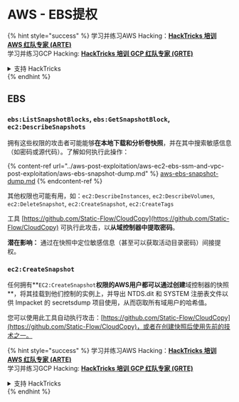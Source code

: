 # AWS - EBS提权

{% hint style="success" %}
学习并练习AWS Hacking：<img src="/.gitbook/assets/image.png" alt="" data-size="line">[**HackTricks 培训 AWS 红队专家 (ARTE)**](https://training.hacktricks.xyz/courses/arte)<img src="/.gitbook/assets/image.png" alt="" data-size="line">\
学习并练习GCP Hacking: <img src="/.gitbook/assets/image (2).png" alt="" data-size="line">[**HackTricks 培训 GCP 红队专家 (GRTE)**<img src="/.gitbook/assets/image (2).png" alt="" data-size="line">](https://training.hacktricks.xyz/courses/grte)

<details>

<summary>支持 HackTricks</summary>

* 查看[**订阅计划**](https://github.com/sponsors/carlospolop)!
* **加入** 💬 [**Discord 群组**](https://discord.gg/hRep4RUj7f) 或 [**电报群组**](https://t.me/peass) 或 **关注**我们的**Twitter** 🐦 [**@hacktricks\_live**](https://twitter.com/hacktricks\_live)**.**
* 通过向 [**HackTricks**](https://github.com/carlospolop/hacktricks) 和 [**HackTricks Cloud**](https://github.com/carlospolop/hacktricks-cloud) github 仓库提交 PR 来分享黑客技巧。

</details>
{% endhint %}

## EBS

### `ebs:ListSnapshotBlocks`, `ebs:GetSnapshotBlock`, `ec2:DescribeSnapshots`

拥有这些权限的攻击者可能能够**在本地下载和分析卷快照**，并在其中搜索敏感信息（如密码或源代码）。了解如何执行此操作：

{% content-ref url="../aws-post-exploitation/aws-ec2-ebs-ssm-and-vpc-post-exploitation/aws-ebs-snapshot-dump.md" %}
[aws-ebs-snapshot-dump.md](../aws-post-exploitation/aws-ec2-ebs-ssm-and-vpc-post-exploitation/aws-ebs-snapshot-dump.md)
{% endcontent-ref %}

其他权限也可能有用，如：`ec2:DescribeInstances`, `ec2:DescribeVolumes`, `ec2:DeleteSnapshot`, `ec2:CreateSnapshot`, `ec2:CreateTags`

工具 [https://github.com/Static-Flow/CloudCopy](https://github.com/Static-Flow/CloudCopy) 可执行此攻击，以**从域控制器中提取密码**。

**潜在影响：** 通过在快照中定位敏感信息（甚至可以获取活动目录密码）间接提权。

### **`ec2:CreateSnapshot`**

任何拥有**`EC2:CreateSnapshot`**权限的AWS用户都可以通过创建**域控制器的快照**，将其挂载到他们控制的实例上，并导出 NTDS.dit 和 SYSTEM 注册表文件以供 Impacket 的 secretsdump 项目使用，从而窃取所有域用户的哈希值。

您可以使用此工具自动执行攻击：[https://github.com/Static-Flow/CloudCopy](https://github.com/Static-Flow/CloudCopy)，或者在创建快照后使用先前的技术之一。

{% hint style="success" %}
学习并练习AWS Hacking：<img src="/.gitbook/assets/image.png" alt="" data-size="line">[**HackTricks 培训 AWS 红队专家 (ARTE)**](https://training.hacktricks.xyz/courses/arte)<img src="/.gitbook/assets/image.png" alt="" data-size="line">\
学习并练习GCP Hacking: <img src="/.gitbook/assets/image (2).png" alt="" data-size="line">[**HackTricks 培训 GCP 红队专家 (GRTE)**<img src="/.gitbook/assets/image (2).png" alt="" data-size="line">](https://training.hacktricks.xyz/courses/grte)

<details>

<summary>支持 HackTricks</summary>

* 查看[**订阅计划**](https://github.com/sponsors/carlospolop)!
* **加入** 💬 [**Discord 群组**](https://discord.gg/hRep4RUj7f) 或 [**电报群组**](https://t.me/peass) 或 **关注**我们的**Twitter** 🐦 [**@hacktricks\_live**](https://twitter.com/hacktricks\_live)**.**
* 通过向 [**HackTricks**](https://github.com/carlospolop/hacktricks) 和 [**HackTricks Cloud**](https://github.com/carlospolop/hacktricks-cloud) github 仓库提交 PR 来分享黑客技巧。

</details>
{% endhint %}
